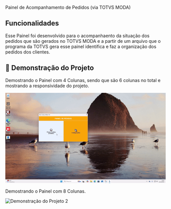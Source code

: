 Painel de Acompanhamento de Pedidos (via TOTVS MODA)
## Funcionalidades

Esse Painel foi desenvolvido para o acompanhaento da situação dos pedidos que são gerados no TOTVS MODA e a partir de um arquivo que o programa da TOTVS gera esse painel identifica
e faz a organização dos pedidos dos clientes.

## 🎥 Demonstração do Projeto

Demostrando o Painel com 4 Colunas, sendo que são 6 colunas no total e mostrando a responsividade do projeto.

![Demonstração do Projeto 1](Imagens/GIF%201%20PROJETO.gif)

Demostrando o Painel com 8 Colunas.

![Demonstração do Projeto 2](Imagens/GIF%202%20PROJETO.gif)

